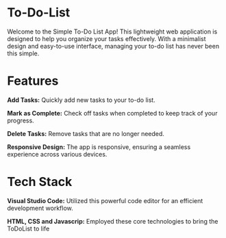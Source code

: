 # To-Do-List
Welcome to the Simple To-Do List App! This lightweight web application is designed to help you organize your tasks effectively. With a minimalist design and easy-to-use interface, managing your to-do list has never been this simple.
# Features
**Add Tasks:** Quickly add new tasks to your to-do list.

**Mark as Complete:** Check off tasks when completed to keep track of your progress.

**Delete Tasks:** Remove tasks that are no longer needed.

**Responsive Design:** The app is responsive, ensuring a seamless experience across various devices.
# Tech Stack
**Visual Studio Code:** Utilized this powerful code editor for an efficient development workflow.

**HTML, CSS and Javascrip:** Employed these core technologies to bring the ToDoList to life


